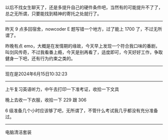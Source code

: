 以后不找女生聊天了，还是多提升自己的硬件条件吧，当然有的可能提升不了了，总之无所谓，只要能找到精神的寄托之处就行了。

---

昨天 9 点多回宿舍，nowcoder E 题写错一个地方，过了能上 1700 了，不过无所谓了。

昨晚有点 emo，大概是在发情期的缘故，今天早上发现一个符合我口味的番剧，叫剑风传奇，不过我看番上瘾，今天是别再看了，适度即可，今天好好工作，争取健身一下吧，还有行为约束之类的。

---

现在是2024年6月15日10:32:23

---

上午复习英语听力，中午去打印一下准考证，收拾一下文具

晚上去收一下衣服，收拾一下 229 跟 306

6 级准备几个小时应该够了吧，无所谓了，不管什么考试我几乎都没有充分准备过。

---

电脑清洁套装
